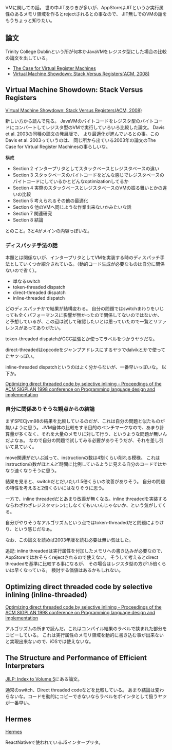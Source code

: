 VMに関しての話。
世の中JITありきが多いが、AppStoreはJITというか実行属性のあるメモリ領域を作るとrejectされるとの事なので、
JIT無しでのVMの話をもうちょっと知りたい。

## 論文

Trinity College Dublinという所が何本かJavaVMをレジスタ型にした場合の比較の論文を出している。

- [The Case for Virtual Register Machines](https://mural.maynoothuniversity.ie/10191/1/KC-Case-2003.pdf)
- [Virtual Machine Showdown: Stack Versus Registers(ACM, 2008)](https://dl.acm.org/doi/pdf/10.1145/1328195.1328197)

## Virtual Machine Showdown: Stack Versus Registers
 
[Virtual Machine Showdown: Stack Versus Registers(ACM, 2008)](https://dl.acm.org/doi/pdf/10.1145/1328195.1328197)

新しい方から読んで見る。
JavaVMのバイトコードをレジスタ型のバイトコードにコンバートしてレジスタ型のVMで実行していろいろ比較した論文。
Davis et al. 2003の同種の論文の発展版で、
より最適化が進んでいるとの事。このDavis et al. 2003っていうのは、
同じ所から出ている2003年の論文のThe Case for Virtual Register Machinesの事らしいな。

構成

- Section 2 インタープリタとしてスタックベースとレジスタベースの違い
- Section 3 スタックベースのバイトコードをどんな感じでレジスタベースのバイトコードにしているかとどんなoptimizationしてるか
- Section 4 実際のスタックベースとレジスタベースのVMの振る舞いとかの違いの比較
- Section 5 考えられるその他の最適化
- Section 6 他のVMへ同じような作業出来ないかみたいな話
- Section 7 関連研究
- Section 8 結論

とのこと。3と4がメインの内容っぽいな。

### ディスパッチ手法の話

本題とは関係ないが、インタープリタとしてVMを実装する時のディスパッチ手法としていくつか紹介されている。（動的コード生成が必要なものは自分に関係ないので省く）。

- 単なるswitch
- token-threaded dispatch
- direct-threaded dispatch
- inline-threaded dispatch

どのディスパッチかで結果が結構変わる。
自分の問題ではswitchまわりをいじっても全くパフォーマンスに影響が無かったので関係してないのではないか、
と予想しているが、この辺は試して確認したいとは思っていたので一覧とリファレンスがあってありがたい。

token-threaded dispatchがGCC拡張とか使ってラベルをつかうヤツだな。

direct-threadedはopcodeをジャンプアドレスにするヤツでdalvikとかで使ってたヤツっぽい。

inline-threaded dispatchというのはよく分からないが、一番早いっぽいな。
以下か。

[Optimizing direct threaded code by selective inlining - Proceedings of the ACM SIGPLAN 1998 conference on Programming language design and implementation](https://dl.acm.org/doi/10.1145/277650.277743)

### 自分に関係ありそうな観点からの結論

まずSPECjvm98の結果を比較しているのだが、これは自分の問題と似たものが無いように思う。
JVM自体の比較をする目的のベンチマークなので、あまり計算量が多くなく、それを大量のメモリに対して行う、というような問題が無いんだよなぁ。
なので自分の問題で試してみる必要がありそうだが、それを差し引いて見ていく。

move関連がだいぶ減って、instructionの数は4割くらい削れる模様。
これはinstructionの数がほとんど時間に比例しているように見える自分のコードではかなり速くなりそうに思う。

結果を見ると、switchだとだいたい1.5倍くらいの改善がありそう。
自分の問題の特性を考えると2倍くらいにはなりそうに思う。

一方で、inline threadedだとあまり改善が無くなる。inline threadedを実装するならわざわざレジスタマシンにしなくてもいいんじゃないか、という気がしてくる。

自分がやりそうなアルゴリズムという点ではtoken-threadedだと問題によりけり、という感じだなぁ。

なお、この論文を読めば2003年版を読む必要は無い気はした。

追記: inline threadedは実行属性を付加したメモリへの書き込みが必要なので、AppStoreではおそらくrejectされるので使えない。
そうして考えるとdirect threadedを基準に比較する事になるが、
その場合はレジスタ型の方が1.5倍くらいは早くなっている。
検討する価値はあるかもしれない。

## Optimizing direct threaded code by selective inlining  (inline-threaded)

[Optimizing direct threaded code by selective inlining - Proceedings of the ACM SIGPLAN 1998 conference on Programming language design and implementation](https://dl.acm.org/doi/10.1145/277650.277743)

アルゴリズムの所まで読んだ。これはコンパイル結果のラベルで挟まれた部分をコピーしている。
これは実行属性のメモリ領域を動的に書き込む事が出来ないと実現出来ないので、iOSでは使えないな。

## The Structure and Performance of Efficient Interpreters

[JILP: Index to Volume 5](https://jilp.org/vol5/)にある論文。

通常のswitch、Direct threaded codeなどを比較している。
あまり結論は変わらないな。コードを動的にコピーできないならラベルをポインタとして扱うヤツが一番早い。

## Hermes

[Hermes](https://hermesengine.dev/)

ReactNativeで使われているJSインタープリタ。